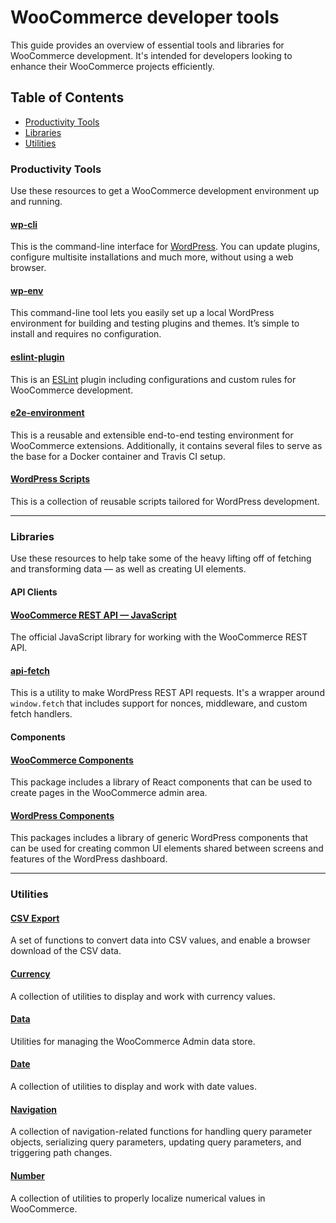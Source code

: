 # WooCommerce developer tools

This guide provides an overview of essential tools and libraries for WooCommerce development. It's intended for developers looking to enhance their WooCommerce projects efficiently.

## Table of Contents

- [Productivity Tools](#productivity-tools)
- [Libraries](#libraries)
- [Utilities](#utilities)

### Productivity Tools

Use these resources to get a WooCommerce development environment up and running.

#### [wp-cli](https://wp-cli.org/)

This is the command-line interface for [WordPress](https://wordpress.org/). You can update plugins, configure multisite installations and much more, without using a web browser.

#### [wp-env](https://www.npmjs.com/package/@wordpress/env)

This command-line tool lets you easily set up a local WordPress environment for building and testing plugins and themes. It’s simple to install and requires no configuration.

#### [eslint-plugin](https://www.npmjs.com/package/@woocommerce/eslint-plugin)

This is an [ESLint](https://eslint.org/) plugin including configurations and custom rules for WooCommerce development.

#### [e2e-environment](https://www.npmjs.com/package/@woocommerce/e2e-environment)

This is a reusable and extensible end-to-end testing environment for WooCommerce extensions. Additionally, it contains several files to serve as the base for a Docker container and Travis CI setup.

#### [WordPress Scripts](https://www.npmjs.com/package/@wordpress/scripts)

This is a collection of reusable scripts tailored for WordPress development.

---

### Libraries

Use these resources to help take some of the heavy lifting off of fetching and transforming data –– as well as creating UI elements.

#### API Clients

#### [WooCommerce REST API — JavaScript](https://www.npmjs.com/package/@woocommerce/woocommerce-rest-api)

The official JavaScript library for working with the WooCommerce REST API.

#### [api-fetch](https://www.npmjs.com/package/@wordpress/api-fetch)

This is a utility to make WordPress REST API requests. It's a wrapper around `window.fetch` that includes support for nonces, middleware, and custom fetch handlers.

#### Components

#### [WooCommerce Components](https://www.npmjs.com/package/@woocommerce/components)

This package includes a library of React components that can be used to create pages in the WooCommerce admin area.

#### [WordPress Components](https://www.npmjs.com/package/@wordpress/components)

This packages includes a library of generic WordPress components that can be used for creating common UI elements shared between screens and features of the WordPress dashboard.

---

### Utilities

#### [CSV Export](https://www.npmjs.com/package/@woocommerce/csv-export)

A set of functions to convert data into CSV values, and enable a browser download of the CSV data.

#### [Currency](https://www.npmjs.com/package/@woocommerce/currency)

A collection of utilities to display and work with currency values.

#### [Data](https://www.npmjs.com/package/@woocommerce/data)

Utilities for managing the WooCommerce Admin data store.

#### [Date](https://www.npmjs.com/package/@woocommerce/date)

A collection of utilities to display and work with date values.

#### [Navigation](https://www.npmjs.com/package/@woocommerce/navigation)

A collection of navigation-related functions for handling query parameter objects, serializing query parameters, updating query parameters, and triggering path changes.

#### [Number](https://www.npmjs.com/package/@woocommerce/number)

A collection of utilities to properly localize numerical values in WooCommerce.


